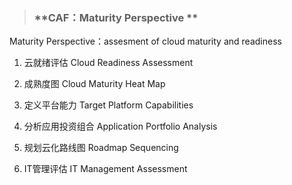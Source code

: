 > ### **CAF：Maturity Perspective **

Maturity Perspective：assesment of cloud maturity and readiness

1. 云就绪评估 Cloud Readiness Assessment

2. 成熟度图 Cloud Maturity Heat Map

3. 定义平台能力 Target Platform Capabilities

4. 分析应用投资组合 Application Portfolio Analysis

5. 规划云化路线图 Roadmap Sequencing

6. IT管理评估 IT Management Assessment